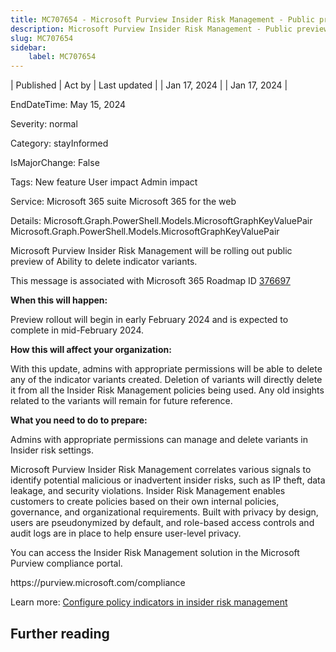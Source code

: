 ```yaml
---
title: MC707654 - Microsoft Purview Insider Risk Management - Public preview of Ability to delete indicator variants
description: Microsoft Purview Insider Risk Management - Public preview of Ability to delete indicator variants
slug: MC707654
sidebar:
    label: MC707654
---
```



| Published | Act by | Last updated |
| Jan 17, 2024 |  | Jan 17, 2024 |

EndDateTime: May 15, 2024

Severity: normal

Category: stayInformed

IsMajorChange: False

Tags: New feature User impact Admin impact

Service: Microsoft 365 suite Microsoft 365 for the web

Details: Microsoft.Graph.PowerShell.Models.MicrosoftGraphKeyValuePair Microsoft.Graph.PowerShell.Models.MicrosoftGraphKeyValuePair

<p>Microsoft Purview Insider Risk Management will be rolling out public preview of Ability to delete indicator variants.<br></p>
<p>This message is associated with Microsoft 365 Roadmap ID <a href="https://www.microsoft.com/microsoft-365/roadmap?rtc=1%26filters=&amp;searchterms=376697" target="_blank">376697</a><br></p>

<p><b>When this will happen:</b><br></p>

<p>Preview rollout will begin in early February 2024 and is expected to complete in mid-February 2024.<br></p>

<p><b>How this will affect your organization:</b><br></p>

<p>With this update, admins with appropriate permissions will be able to delete any of the indicator variants created. Deletion of variants will directly delete it from all the Insider Risk Management policies being used. Any old insights related to the variants will remain for future reference.</p><p><b>What you need to do to prepare:</b><br></p>
<p>Admins with appropriate permissions can manage and delete variants in Insider risk settings.
</p><p> 
</p>

<p>Microsoft Purview Insider Risk Management correlates various signals to identify potential malicious or inadvertent insider risks, such as IP theft, data leakage, and security violations. Insider Risk Management enables customers to create policies based on their own internal policies, governance, and organizational requirements. Built with privacy by design, users are pseudonymized by default, and role-based access controls and audit logs are in place to help ensure user-level privacy.<br></p><p>
</p>
<p>You can access the Insider Risk Management solution in the Microsoft Purview compliance portal.<br></p><p>https://purview.microsoft.com/compliance&nbsp;</p><p> 
</p><p>Learn more: <a href="https://learn.microsoft.com/purview/insider-risk-management-settings-policy-indicators?view=o365-worldwide" target="_blank">Configure policy indicators in insider risk management</a>&nbsp;</p>

## Further reading
